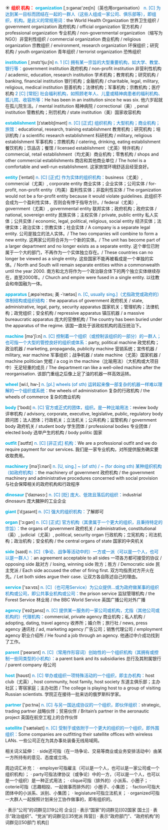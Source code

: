 ☀ <font color="red">**组织 机构：**</font>
<font color="sky blue">**organization**</font> [͵ɔ:ɡənaɪ'zeɪʃn]（英也用organisation）
<font color="#0070c0">n. [C] 为达到某一目标而团结在一起的一群人（这些人组成一家公司、俱乐部等），即组织，机构。是此义的常规用词：</font>the World Health Organization 世界卫生组织 / government organization 政府机构 / official organization 官方机构 / professional organization 专业机构 / non-governmental organization（缩写为NGO）非营利性组织 / commercial organization 商业机构 / religious organization 宗教组织 / environment, research organization 环保组织；研究机构 / youth organization 青年组织 / terrorist organization 恐怖组织

<font color="sky blue">**institution**</font> [͵ɪnstɪ'tju:ʃn] 
<font color="#0070c0">n. 1 [C] 拥有某一宗旨的大型重要机构，如大学、教堂、银行等：</font>government institution 政府机构 / non-profit institution 非营利性机构 / academic, education, research institution 学术机构；教育机构；研究机构 / banking, financial institution 银行机构；金融机构 / charitable, legal, military, religious, medical institution 慈善机构；法律机构；军事机构；宗教机构；医疗机构 <font color="#0070c0">2 [C] [常贬] 社会福利机构，如照顾老年人、儿童或精神病患者的福利机构、孤儿院、收容所等：</font>He has been in an institution since he was six. 他六岁起就在孤儿院生活。/ mental institution 精神病院 / correctional（美）, penal institution 管教机构；刑罚机构 / state institution（美）国家收容机构
           
<font color="sky blue">**establishment**</font> [ɪˈstæblɪʃmənt]
<font color="#0070c0">n. [C] [正式] 组织机构；大型机构；商业机构；旅馆：</font>educational, research, training establishment 教育机构；研究机构；培训机构 / a scientific research establishment 科研机构 / military, religious establishment 军事机构；宗教机构 / catering, drinking, eating establishment 餐饮机构；饮品店；餐馆 / licensed establishment（尤英）特许机构 / commercial, retail establishment（均尤美）商业机构；零售机构 / shops and other commercial establishments 商店和其他商业单位 / The hotel is a comfortable and well-run establishment. 这家旅馆环境舒适且经营良好。
                      
<font color="sky blue">**entity**</font> [ˈentəti]
<font color="#0070c0">n. [C] [正式] 作为实体的组织机构：</font>business（尤美）, commercial（尤美）, corporate entity 商业实体；企业实体；公司实体 / for-profit, non-profit entity（均美）盈利性实体；非盈利性实体 / The organization would not be a for-profit entity because it would violate guidelines. 此组织不会成为一个盈利性实体，否则会有悖于指导方针。/ federal（尤美）, government（尤美）, governmental entity 联邦实体；政府机构；政府实体 / national, sovereign entity 民族实体；主权实体 / private, public entity 私人实体；公共实体 / economic, legal, political, religious, social entity 经济实体；法律实体；政治实体；宗教实体；社会实体 / A company is a separate legal entity. 公司是独立的法人实体。/ The two companies will combine to form a new entity. 这两家公司将合并为一个新的实体。/ The unit has become part of a larger department and no longer exists as a separate entity. 这个单位已附属于一个大的部门，不再作为一个实体独立存在。/ These countries can no longer be viewed as a single entity. 这些国家不能再被看成是一个单独的实体。/ North and South will remain separate entities within a commonwealth until the year 2000. 南方和北方将作为一个政治联合体下的两个独立实体继续存在，直至2000年。/ Church and empire were fused in a single entity. 以往教会和帝国融为一体。

<font color="sky blue">**apparatus**</font> [ˌæpəˈreɪtəs; 美 -ˈrætəs]
<font color="#0070c0">n. [C, usually sing.]（尤指政党或政府的）体制结构或组织结构：</font>the apparatus of government 政府机关 / state, administrative, legal, party, security apparatus 国家机关；管理机构；法律机构；政党组织；安全机构 / repressive apparatus 镇压机器 / a massive bureaucratic apparatus 庞大的官僚机构 / The country has been buried under the apparatus of the regime. 该国一直处于该政权机构的高压统治下。

<font color="sky blue">**machine**</font> [mə'ʃi:n] 
<font color="#0070c0">n. [C] 控制着一个组织（或控制该组织的一部分）的一群人；也可指一个大型的管控良好的组织或体系：</font>party, political machine 政党机构；政治机器 / marketing, propaganda, publicity machine 营销系统；宣传机器 / military, war machine 军事组织；战争机器 / state machine（尤英）国家机器 / machine politician 党棍 / a cog in the machine（比喻用法）（大机构或大项目中）无足轻重的成员 / The department ran like a well-oiled machine after the reorganisation. 该部门重组之后像上足了油的机器一样高效运转。

<font color="sky blue">**wheel**</font> [wi:l, hw-] 
<font color="#0070c0">n. [pl.] wheels (of sth) 运转起来像一部复杂的机器一样难以理解的一个组织或系统：</font>the wheels of administration 复杂的行政机构 / the wheels of commerce 复杂的商业机构

<font color="sky blue">**body**</font> ['bɒdɪ] 
<font color="#0070c0">n. [C] 官方或正式的团体，组织。是一种比喻用法：</font>review body 评审机构 / advisory, corporate, executive, legislative, public, regulatory body 顾问团；法人团体；行政机关；立法机关；公共机构；监管机构 / government body 政府机关 / student body 学生团体 / professional bodies 专业团体 / elected body 选举产生的机构 / body politic 国家
       
<font color="sky blue">**outfit**</font> [ˈaʊtfɪt]
<font color="#0070c0">n. [C] [非正式] 机构：</font>We are a professional outfit and we do require payment for our services. 我们是一家专业机构，对所提供服务确实要收取费用。

<font color="sky blue">**machinery**</font> [məˈʃi:nəri]
<font color="#0070c0">n. [U, sing.] ~ (of sth) / ~ (for doing sth) 某种组织机构（如政府机构）：</font>the machinery of government 政府机构 / the government machinery and administrative procedures concerned with social provision 与社会保障相关的政府机构和行政程序

<font color="sky blue">**dinosaur**</font> ['daɪnəsɔ:] 
<font color="#0070c0">n. [C] [贬] 庞大、低效且落后的组织：</font>industrial dinosaurs 庞大臃肿的工业企业
           
<font color="sky blue">**giant**</font> [ˈdʒaɪənt]
<font color="#0070c0">n. [C] 强大的组织机构：</font>了解即可
 
<font color="sky blue">**organ**</font> ['ɔ:ɡən] 
<font color="#0070c0">n. [C] [正式] 官方机构（其隶属于一个更大的组织，且秉持特定的宗旨）：</font>the organs of government 政府机关 / administrative, constitutional（英）, judicial（尤英）, political, security organ 行政机构；立宪机构；司法机构；政治机构；安全机构 / the central organs of state 国家的中央机关

<font color="sky blue">**side**</font> [saɪd] 
<font color="#0070c0">n. [C]（争论、战争等活动中的）一方或一派（可以是一个人，也可以是一群人）：</font>an agreement acceptable to all sides 一项各方都可接受的协议 / opposing side 敌对方 / losing, winning side 败方；胜方 / Democratic side 民主党派 / Each side accused the other of firing first. 双方均指责对方开火在先。/ Let both sides argue their case. 让双方各自陈述自己的理由。

<font color="sky blue">**service**</font> ['sə:vɪs] 
<font color="#0070c0">n. [C]（也可用Service）为公众提供…或为政府做某事的组织机构或公司，即公共事业机构或公司：</font>the prison service 监狱管理机构 / the Forest Service 林业局 / the BBC World Service 英国广播公司对外广播

<font color="sky blue">**agency**</font> ['eɪdӡənsɪ] 
<font color="#0070c0">n. [C] 提供某一服务的一家公司或机构，尤指（其他公司或机构的）代理机构：</font>commercial, private agency 商业机构；私人机构 / adopting, dating, travel agency 收养所；婚介所；旅行社 / news, press agency 通讯社 / ad, marketing agency 广告公司；销售代理公司 / employment agency 职业介绍所 / He found a job through an agency. 他通过中介成功找到了工作。

<font color="sky blue">**parent**</font> ['peərənt] 
<font color="#0070c0">n. [C]（常用作形容词）创始性的一个组织机构（其拥有或控制一些同类型的小机构）：</font>a parent bank and its subsidiaries 总行及其附属银行 / parent company 母公司

<font color="sky blue">**host**</font> [həʊst] 
<font color="#0070c0">n. [C] 举办或组织一项特殊活动的一个组织，即主办机构：</font>host club（尤英）, host community, host family, host society 东道主俱乐部；主办社区；寄宿家庭；主办社团 / The college is playing host to a group of visiting Russian scientists. 学院正在接待一批来访的俄罗斯科学家。

<font color="sky blue">**partner**</font> ['pɑːtnə] 
<font color="#0070c0">n. [C] 与另一国达成协议的一个组织，即伙伴组织：</font>strategic, trading partner 战略伙伴；贸易伙伴 / Britain’s partner in the aeronautic project 英国在航空工程上的合作伙伴

<font color="sky blue">**satellite**</font> ['sætəlaɪt] 
<font color="#0070c0">n. [C] 受制于或依附于一个更大的组织的一个组织，即外围组织：</font>Some companies are outfitting their satellite offices with wireless LANs. 一些公司正在为其办事处装备无线局域网。

相关词义延伸：
· side还可指（在一场争论、交易等商业或业务安排活动中）由某一方所持有的意见、态度或立场。

周边词汇补充：
· employer可指雇主（可以是一个人，也可以是一家公司或一个组织机构）；
· party可指法律协议（或争论）中的一方，（可以是一个人，也可以是一个组织）是一种正式用法；
· clique可指（排外的）小派系、小圈子；
· coterie可指（志趣相投、一起做事而排外的）小圈子、小集团；
· faction可指大团体中的小派系、派别、小集团；
· legislature可指立法机关；
· organized可指一大群人一起按照计划来分工协作做事的，即有组织的。

· 表示“公司”的词群见[[19公司 企业]]
· 表示“国家”的词群见[[02国家 国土]]
· 表示“政治组织”、“党派”的词群见[[35党派 阵营]]
· 表示“政府部门”、“政府机构”的词群见[[50部门 机构]]
